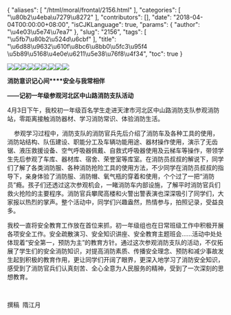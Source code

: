 {
    "aliases": [
        "/html/moral/frontal/2156.html"
    ],
    "categories": [
        "\u80b2\u4eba\u7279\u8272"
    ],
    "contributors": [],
    "date": "2018-04-04T00:00:00+08:00",
    "isCJKLanguage": true,
    "params": {
        "author": "\u4e03\u5e74\u7ea7"
    },
    "slug": "2156",
    "tags": [
        "\u5fb7\u80b2\u524d\u6cbf"
    ],
    "title": "\u6d88\u9632\u610f\u8bc6\u8bb0\u5fc3\u95f4 \u5b89\u5168\u4e0e\u6211\u5e38\u76f8\u4f34",
    "toc": true
}

![](https://cdn.tfls.online/mirror/full/c3f02305ab253392d136c0c0fd0ae77358fb42b9.jpg)![](https://cdn.tfls.online/mirror/full/482f05a0cd23b6303f3d95bc9af7c374c7ee576e.jpg)![](https://cdn.tfls.online/mirror/full/15a7cf7cb5db4e7ac7d8200cfff2de4451c4e27e.jpg)![](https://cdn.tfls.online/mirror/full/8b8e61059d16c7d99839cfedd2c4238762f354aa.jpg)![](https://cdn.tfls.online/mirror/full/9bc4b13fc862577d64e4c09576f7e809032ff8c3.jpg)![](https://cdn.tfls.online/mirror/full/e84a7f73858e29ce4e296bbb17548732f83f2437.jpg)![](https://cdn.tfls.online/mirror/full/10b2449ebc60af9792d41a40e5c318ba20343eda.jpg)![](https://cdn.tfls.online/mirror/full/3936a76829b6ad369c8de8aaf6f747635c079270.jpg)![](https://cdn.tfls.online/mirror/full/1a11940e46a535554063f362c4d4aa915cfca67c.jpg)







**消防意识记心间****安全与我常相伴**




**——记初一年级参观河北区中山路消防支队活动**




4月3日下午，我校初一年级百名学生走进天津市河北区中山路消防支队参观消防站，零距离接触消防器材、学习消防常识、体验消防生活。




    参观学习过程中，消防支队的消防官兵先后介绍了消防车及各种工具的使用，消防站结构、队伍建设、职能分工及车辆功能用途、器材操作使用，演示了无齿锯、液压救援设备、空气呼吸器佩戴、自救式呼吸器使用及云梯车等操作，带领学生先后参观了车库、器材库、宿舍、荣誉室等库室。在消防员叔叔的解说下，同学们了解了各类消防服、各种消防抢险工具的使用方法，不少同学在消防员叔叔的指导下，亲身体验了消防服、消防帽、氧气瓶的穿着和使用，个个过了一把“消防员”瘾。孩子们还透过这次参观机会，一睹消防车内部设施，了解平时消防官兵们救火抢险的主要程序。消防官兵攀爬高楼和火警出警表演也深深吸引了同学们，大家报以热烈的掌声。整个活动中，同学们兴趣盎然，热情参与，拍照记录，受益良多。




我校一直将安全教育工作放在首位来抓，初一年级组也在日常班级工作中积极开展各项安全工作。安全疏散演习、安全知识讲座、安全教育主题班会……活动中处处体现着“安全第一，预防为主”的教育方针。通过这次参观消防支队的活动，不仅拓展了学生们的安全消防知识，对提高消防素质、传播安全理念、预防和减少事故发生起到积极的教育作用，更让同学们开阔了眼界，更深入地学习了消防安全知识，感受到了消防官兵们认真刻苦、全心全意为人民服务的精神，受到了一次深刻的思想教育。




 




撰稿  隋江月




  






  



